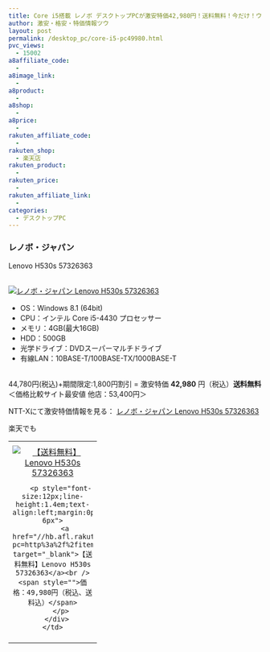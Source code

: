 ```yaml
---
title: Core i5搭載 レノボ デスクトップPCが激安特価42,980円！送料無料！今だけ！ウイルスセキュリティソフト無料！
author: 激安・格安・特価情報ツウ
layout: post
permalink: /desktop_pc/core-i5-pc49980.html
pvc_views:
  - 15002
a8affiliate_code:
  -
a8image_link:
  -
a8product:
  -
a8shop:
  -
a8price:
  -
rakuten_affiliate_code:
  -
rakuten_shop:
  - 楽天店
rakuten_product:
  -
rakuten_price:
  -
rakuten_affiliate_link:
  -
categories:
  - デスクトップPC
---
```

### レノボ・ジャパン
Lenovo H530s 57326363

<div class="img-bg2 img_L">
  <a href="//px.a8.net/svt/ejp?a8mat=ZYP6S+8IMA3E+S1Q+BWGDT&#038;a8ejpredirect=//nttxstore.jp/_II_LN14652696" target="_blank"><br /> <img border="0" alt="レノボ・ジャパン Lenovo H530s 57326363" src="//i0.wp.com/image.nttxstore.jp/l2_images/L/LN/LN14652696.jpg?w=120" data-recalc-dims="1" /></a>
</div>

<!--more-->

  * OS：Windows 8.1 (64bit)
  * CPU：インテル Core i5-4430 プロセッサー
  * メモリ：4GB(最大16GB)
  * HDD：500GB
  * 光学ドライブ：DVDスーパーマルチドライブ
  * 有線LAN：10BASE-T/100BASE-TX/1000BASE-T

<br clear="all" />44,780円(税込)+期間限定:1,800円割引 = 激安特価 <span class="tokka-price"><strong>42,980</strong></span> 円（税込）**送料無料**
＜価格比較サイト最安値 他店：53,400円＞

NTT-Xにて激安特価情報を見る： <span class="fs150p"><a href="//px.a8.net/svt/ejp?a8mat=ZYP6S+8IMA3E+S1Q+BWGDT&#038;a8ejpredirect=//nttxstore.jp/_II_LN14652696" target="_blank">レノボ・ジャパン Lenovo H530s 57326363</a></span>

楽天でも

<table border="0" cellpadding="0" cellspacing="0">
  <tr>
    <td valign="top">
      <div style="border:1px none;margin:0px;padding:6px 0px;width:160px;text-align:center;float:left">
        <a href="//hb.afl.rakuten.co.jp/hgc/12fa6eb9.20d37eb7.12fa6eba.5d11462b/?pc=http%3a%2f%2fitem.rakuten.co.jp%2fnttxstore%2fqzx0008289%2f%3fscid%3daf_link_tbl&m=http%3a%2f%2fm.rakuten.co.jp%2fnttxstore%2fi%2f10000105%2f" target="_blank"><img src="//hbb.afl.rakuten.co.jp/hgb/?pc=http%3a%2f%2fthumbnail.image.rakuten.co.jp%2f%400_mall%2fnttxstore%2fcabinet%2fh530s_1.jpg%3f_ex%3d128x128&m=http%3a%2f%2fthumbnail.image.rakuten.co.jp%2f%400_mall%2fnttxstore%2fcabinet%2fh530s_1.jpg" alt="【送料無料】Lenovo H530s 57326363" border="0" style="margin:0px;padding:0px" /></a>

        <p style="font-size:12px;line-height:1.4em;text-align:left;margin:0px;padding:2px 6px">
          <a href="//hb.afl.rakuten.co.jp/hgc/12fa6eb9.20d37eb7.12fa6eba.5d11462b/?pc=http%3a%2f%2fitem.rakuten.co.jp%2fnttxstore%2fqzx0008289%2f%3fscid%3daf_link_tbl&m=http%3a%2f%2fm.rakuten.co.jp%2fnttxstore%2fi%2f10000105%2f" target="_blank">【送料無料】Lenovo H530s 57326363</a><br /><span style="">価格：49,980円（税込、送料込）</span>
        </p>
      </div>
    </td>
  </tr>
</table>